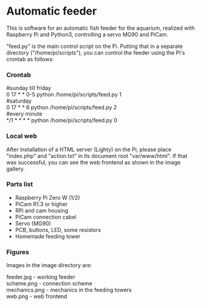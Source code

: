 # Automatic feeder
This is software for an automatic fish feeder for the aquarium, realized with Raspberry Pi and Python3, controlling a servo MG90 and PiCam. 

"feed.py" is the main control script on the Pi. Putting that in a separate directory ("/home/pi/scripts"), you can control the feeder using the Pi's crontab as follows: 

### Crontab
#sunday till friday <br>
0 17 * * 0-5 python /home/pi/scripts/feed.py 1 <br>
#saturday <br>
0 17 * * 6   python /home/pi/scripts/feed.py 2 <br>
#every minute <br>
*/1 * * * *  python /home/pi/scripts/feed.py 0 <br>

### Local web
After installation of a HTML server (Lighty) on the Pi, please place "index.php" and "action.txt" in its document root "var/www/html".
If that was successful, you can see the web frontend as shown in the image gallery.

### Parts list
- Raspberry Pi Zero W (1/2)
- PiCam R1.3 or higher
- RPi and cam housing
- PiCam connection cabel
- Servo (MG90)
- PCB, buttons, LED, some resistors
- Homemade feeding tower

### Figures
Images in the image directory are:

feeder.jpg    - working feeder <br>
scheme.png    - connection scheme <br>
mechanics.png - mechanics in the feeding towers <br>
web.png       - web frontend <br>





